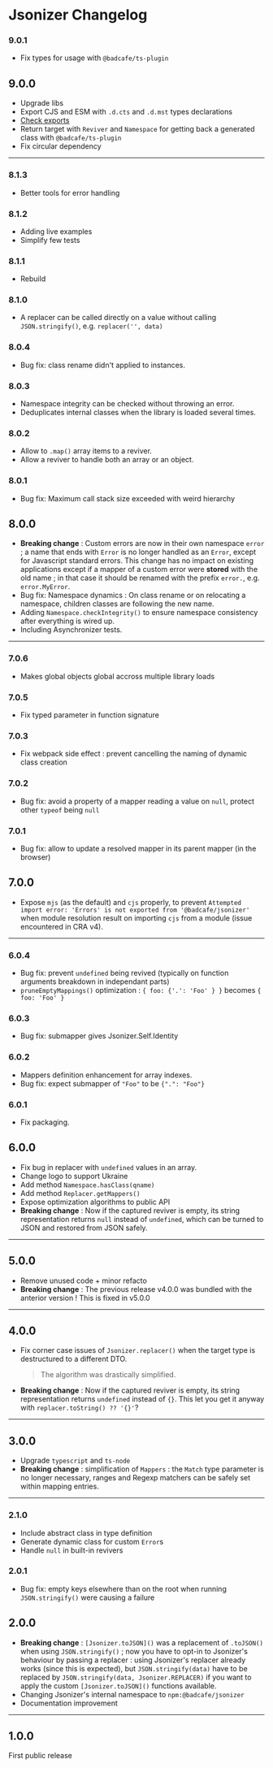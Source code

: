# Jsonizer Changelog

### 9.0.1

* Fix types for usage with `@badcafe/ts-plugin`

## 9.0.0

* Upgrade libs
* Export CJS and ESM with `.d.cts` and `.d.mst` types declarations
* [Check exports](https://arethetypeswrong.github.io/?p=%40badcafe%2Fjsonizer)
* Return target with `Reviver` and `Namespace` for getting back a generated class with `@badcafe/ts-plugin`
* Fix circular dependency

-----

### 8.1.3

* Better tools for error handling

### 8.1.2

* Adding live examples
* Simplify few tests

### 8.1.1

* Rebuild

### 8.1.0

* A replacer can be called directly on a value without calling `JSON.stringify()`, e.g. `replacer('', data)`

### 8.0.4

* Bug fix: class rename didn't applied to instances.

### 8.0.3

* Namespace integrity can be checked without throwing an error.
* Deduplicates internal classes when the library is loaded several times.

### 8.0.2

* Allow to `.map()` array items to a reviver.
* Allow a reviver to handle both an array or an object.

### 8.0.1

* Bug fix: Maximum call stack size exceeded with weird hierarchy

## 8.0.0

* **Breaking change** : Custom errors are now in their own namespace `error` ; a name that ends with `Error` is no longer handled as an `Error`, except for Javascript standard errors. This change has no impact on existing applications except if a mapper of a custom error were **stored** with the old name ; in that case it should be renamed with the prefix `error.`, e.g. `error.MyError`.
* Bug fix: Namespace dynamics : On class rename or on relocating a namespace, children classes are following the new name.
* Adding `Namespace.checkIntegrity()` to ensure namespace consistency after everything is wired up.
* Including Asynchronizer tests.

-----

### 7.0.6

* Makes global objects global accross multiple library loads

### 7.0.5

* Fix typed parameter in function signature

### 7.0.3

* Fix webpack side effect : prevent cancelling the naming of dynamic class creation

### 7.0.2

* Bug fix: avoid a property of a mapper reading a value on `null`, protect other `typeof` being `null`

### 7.0.1

* Bug fix: allow to update a resolved mapper in its parent mapper (in the browser)

## 7.0.0

* Expose `mjs` (as the default) and `cjs` properly, to prevent `Attempted import error: 'Errors' is not exported from '@badcafe/jsonizer'` when module resolution result on importing `cjs` from a module (issue encountered in CRA v4).

-----

### 6.0.4

* Bug fix: prevent `undefined` being revived (typically on function arguments breakdown in independant parts)
* `pruneEmptyMappings()` optimization : `{ foo: {'.': 'Foo' } }` becomes `{ foo: 'Foo' }` 

### 6.0.3

* Bug fix: submapper gives Jsonizer.Self.Identity

### 6.0.2

* Mappers definition enhancement for array indexes.
* Bug fix: expect submapper of `"Foo"` to be `{".": "Foo"}`

### 6.0.1

* Fix packaging.

## 6.0.0

* Fix bug in replacer with `undefined` values in an array.
* Change logo to support Ukraine
* Add method `Namespace.hasClass(qname)`
* Add method `Replacer.getMappers()`
* Expose optimization algorithms to public API
* **Breaking change** : Now if the captured reviver is empty, its string representation returns `null` instead of `undefined`, which can be turned to JSON and restored from JSON safely.

-----

## 5.0.0

* Remove unused code + minor refacto
* **Breaking change** : The previous release v4.0.0 was bundled with the anterior version ! This is fixed in v5.0.0

-----

## 4.0.0

* Fix corner case issues of `Jsonizer.replacer()` when the target type is destructured to a different DTO.
    > The algorithm was drastically simplified.
* **Breaking change** : Now if the captured reviver is empty, its string representation returns `undefined` instead of `{}`. This let you get it anyway with `replacer.toString() ?? '{}'`?

-----

## 3.0.0

* Upgrade `typescript` and `ts-node`
* **Breaking change** : simplification of `Mappers` : the `Match` type parameter is no longer necessary, ranges and Regexp matchers can be safely set within mapping entries.

-----

### 2.1.0

* Include abstract class in type definition
* Generate dynamic class for custom `Error`s
* Handle `null` in built-in revivers

### 2.0.1

* Bug fix: empty keys elsewhere than on the root when running `JSON.stringify()` were causing a failure

## 2.0.0

* **Breaking change** : `[Jsonizer.toJSON]()` was a replacement of `.toJSON()` when using `JSON.stringify()` ; now you have to opt-in to Jsonizer's behaviour by passing a replacer : using Jsonizer's replacer already works (since this is expected), but `JSON.stringify(data)` have to be replaced by `JSON.stringify(data, Jsonizer.REPLACER)` if you want to apply the custom `[Jsonizer.toJSON]()` functions available.
* Changing Jsonizer's internal namespace to `npm:@badcafe/jsonizer`
* Documentation improvement

-----

## 1.0.0

First public release
